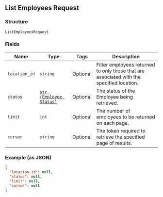 ## List Employees Request

### Structure

`ListEmployeesRequest`

### Fields

| Name | Type | Tags | Description |
|  --- | --- | --- | --- |
| `location_id` | `string` | Optional | Filter employees returned to only those that are associated with the specified location. |
| `status` | [`str (Employee Status)`](/doc/models/employee-status.md) | Optional | The status of the Employee being retrieved. |
| `limit` | `int` | Optional | The number of employees to be returned on each page. |
| `cursor` | `string` | Optional | The token required to retrieve the specified page of results. |

### Example (as JSON)

```json
{
  "location_id": null,
  "status": null,
  "limit": null,
  "cursor": null
}
```

